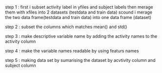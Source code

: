 step 1 :
first i subset activity label in yfiles and subject labels then merage them with xfiles into 2 datasets (testdata and train data)
scound i merage the two data frame(testdata and train data) into one data frame (dataset)

step 2 :
subset the columns which matches mean() and std()

step 3 :
make descriptive variable name by adding the activity names to the activity column

step 4 :
make the variable names readable by using featurs names

step 5 :
making data set by sumarising the dataset by acvtivity column and subject column
